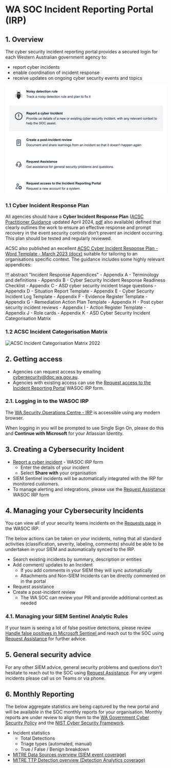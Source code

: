 # WA SOC Incident Reporting Portal (IRP)

## 1. Overview

The cyber security incident reporting portal provides a secured login for each Western Australian government agency to:

- report cyber incidents
- enable coordination of incident response
- receive updates on ongoing cyber security events and topics

<img width="700" alt="Portal Overview" src="../../images/portal-overview.png">

### 1.1 Cyber Incident Response Plan

All agencies should have a **Cyber Incident Response Plan** ([ACSC Practitioner Guidance](https://www.cyber.gov.au/resources-business-and-government/governance-and-user-education/incident-response/cyber-security-incident-response-planning-practitioner-guidance) updated April 2024, [pdf](https://www.cyber.gov.au/sites/default/files/2024-04/PROTECT%20-%20Cyber%20Security%20Incident%20Response%20Planning%20-%20Practitioner%20Guidance%20%28April%202024%29.pdf) also available) defined that clearly outlines the work to ensure an effective response and prompt recovery in the event security controls don’t prevent an incident occurring. This plan should be tested and regularly reviewed.

ACSC also published an excellent [ACSC Cyber Incident Response Plan - Word Template - March 2023 (docx)](https://www.cyber.gov.au/sites/default/files/2023-03/ACSC-Cyber-Incident-Response-Plan-Template.docx) suitable for tailoring to an organisations specific context. The guidance includes some highly relevant appendices:

!!! abstract "Incident Response Appendices"
    - Appendix A - Terminology and definitions
    - Appendix B - Cyber Security Incident Response Readiness Checklist
    - Appendix C - ASD cyber security incident triage questions
    - Appendix D - Situation Report Template
    - Appendix E - Cyber Security Incident Log Template
    - Appendix F - Evidence Register Template
    - Appendix G - Remediation Action Plan Template
    - Appendix H - Post cyber security incident reviews
    - Appendix I - Action Register Template
    - Appendix J - Role cards
    - Appendix K - ASD Cyber Security Incident Categorisation Matrix

### 1.2 ACSC Incident Categorisation Matrix

<img width="700" alt="ACSC Incident Categorisation Matrix 2022" src="https://www.cyber.gov.au/sites/default/files/2024-04/Cyber%20Security%20Incident%20Response%20Planning%20Image%204.png">

## 2. Getting access

- Agencies can request access by emailing [cybersecurity@dpc.wa.gov.au](mailto:cybersecurity@dpc.wa.gov.au).
- Agencies with existing access can use the [Request access to the Incident Reporting Portal](https://wasoc.atlassian.net/servicedesk/customer/portal/2/group/1/create/8) WASOC IRP form.

### 2.1. Logging in to the WASOC IRP

The [WA Security Operations Centre - IRP](https://wasoc.atlassian.net/servicedesk/customer/portals "https://wasoc.atlassian.net/servicedesk/customer/portals") is accessible using any modern browser.

When logging in you will be prompted to use Single Sign On, please do this and **Continue with Microsoft** for your Atlassian Identity.

## 3. Creating a Cybersecurity Incident

- [Report a cyber incident](https://wasoc.atlassian.net/servicedesk/customer/portal/2/group/1/create/19) - WASOC IRP form
    - Enter the details of your incident
    - Select **Share with** your organisation
- SIEM Sentinel incidents will be automatically integrated with the IRP for monitored customers.
- To manage alerting and integrations, please use the [Request Assistance](https://wasoc.atlassian.net/servicedesk/customer/portal/2/group/1/create/1) WASOC IRP form

## 4. Managing your Cybersecurity Incidents

You can view all of your security teams incidents on the [Requests page](https://wasoc.atlassian.net/servicedesk/customer/user/requests?page=1&reporter=all) in the WASOC IRP.

The below actions can be taken on your incidents, noting that all standard activities (classification, severity, labeling, comments) should be able to be undertaken in your SIEM and automatically synced to the IRP.

- Search existing incidents by summary, description or entities
- Add comment/ updates to an Incident
    - If you add comments in your SIEM they will sync automatically
    - Attachments and Non-SIEM Incidents can be directly commented on in the portal
- Request assistance
- Create a post-incident review
    - The WA SOC can review your PIR and provide additional context as needed

### 4.1. Managing your SIEM Sentinel Analytic Rules

If your team is seeing a lot of false positive detections, please review [Handle false positives in Microsoft Sentinel
](https://docs.microsoft.com/en-us/azure/sentinel/false-positives) and reach out to the SOC using [Request Assistance](https://wasoc.atlassian.net/servicedesk/customer/portal/2/group/1/create/1) for further advice.

## 5. General security advice

For any other SIEM advice, general security problems and questions don't hesitate to reach out to the SOC using [Request Assistance](https://wasoc.atlassian.net/servicedesk/customer/portal/2/group/1/create/1). For any urgent incidents please call us on Teams or via phone.

## 6. Monthly Reporting

The below aggregate statistics are being captured by the new portal and will be available in the SOC monthly reports for your organisation. Monthly reports are under review to align them to the [WA Government Cyber Security Policy](https://www.wa.gov.au/government/publications/wa-government-cyber-security-policy) and the [NIST Cyber Security Framework](https://www.nist.gov/cyberframework).

- Incident statistics
    - Total Detections
    - Triage types (automated, manual)
    - True / False / Benign breakdown
- [MITRE Data Sources overview (SIEM event coverage)](../baselines/data-sources.md)
- [MITRE TTP Detection overview (Detection Analytics coverage)](https://attack.mitre.org/matrices/enterprise/)
